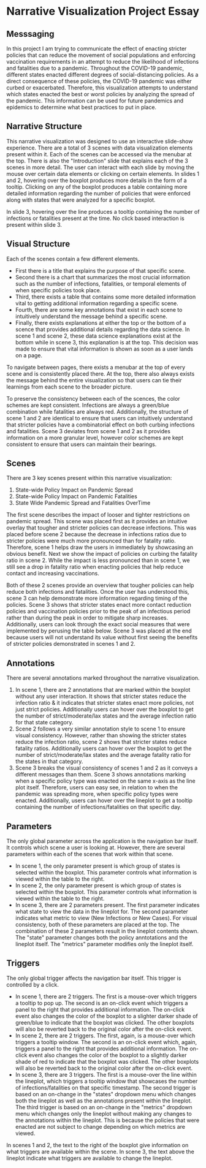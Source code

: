 # Narrative Visualization Project Essay

## Messsaging
In this project I am trying to communicate the effect of enacting stricter policies that can reduce the movement of social populations and enforcing vaccination requirements in an attempt to reduce the likelihood of infections and fatalities due to a pandemic. Throughout the COVID-19 pandemic, different states enacted different degrees of social-distancing policies. As a direct consequence of these policies, the COVID-19 pandemic was either curbed or exacerbated. Therefore, this visualization attempts to understand which states enacted the best or worst policies by analyzing the spread of the pandemic. This information can be used for future pandemics and epidemics to determine what best practices to put in place.

## Narrative Structure
This narrative visualization was designed to use an interactive slide-show experience. There are a total of 3 scenes with data visualization elements present within it. Each of the scenes can be accessed via the menubar at the top. There is also the "Introduction" slide that explains each of the 3 scenes in more detail. The user can interact with each slide by moving the mouse over certain data elements or clicking on certain elements. In slides 1 and 2, hovering over the boxplot produces more details in the form of a tooltip. Clicking on any of the boxplot produces a table containing more detailed information regarding the number of policies that were enforced along with states that were analyzed for a specific boxplot.

In slide 3, hovering over the line produces a tooltip containing the number of infections or fatalities present at the time. No click based interaction is present within slide 3.

## Visual Structure
Each of the scenes contain a few different elements. 
- First there is a title that explains the purpose of that specific scene. 
- Second there is a chart that summarizes the most crucial information such as the number of infections, fatalities, or temporal elements of when specific policies took place. 
- Third, there exists a table that contains some more detailed information vital to getting additional information regarding a specific scene. 
- Fourth, there are some key annotations that exist in each scene to intuitively understand the message behind a specific scene. 
- Finally, there exists explanations at either the top or the bottom of a scence that provides additional details regarding the data science. In scene 1 and scene 2, these data science explanations exist at the bottom while in scene 3, this explanation is at the top. This decision was made to ensure that vital information is shown as soon as a user lands on a page.

To navigate between pages, there exists a menubar at the top of every scene and is consistently placed there. At the top, there also always exists the message behind the entire visualization so that users can tie their learnings from each scene to the broader picture.

To preserve the consistency between each of the scences, the color schemes are kept consistent. Infections are always a green/blue combination while fatalities are always red. Additionally, the structure of scene 1 and 2 are identical to ensure that users can intuitively understand that stricter policies have a combinatorial effect on both curbing infections and fatalities. Scene 3 deviates from scene 1 and 2 as it provides information on a more granular level, however color schemes are kept consistent to ensure that users can maintain their bearings. 

## Scenes
There are 3 key scenes present within this narrative visualization:
1. State-wide Policy Impact on Pandemic Spread
2. State-wide Policy Impact on Pandemic Fatalities
3. State Wide Pandemic Spread and Fatalities OverTime

The first scene describes the impact of looser and tighter restrictions on pandemic spread. This scene was placed first as it provides an intuitive overlay that tougher and stricter policies can decrease infections. This was placed before scene 2 because the decrease in infections ratios due to stricter policies were much more pronounced than for fatality ratio. Therefore, scene 1 helps draw the users in immediately by showcasing an obvious benefit. Next we show the impact of policies on curbing the fatality ratio in scene 2. While the impact is less pronounced than in scene 1, we still see a drop in fatality ratio when enacting policies that help reduce contact and increasing vaccinations. 

Both of these 2 scenes provide an overview that tougher policies can help reduce both infections and fatalities. Once the user has understood this, scene 3 can help demonstrate more information regarding timing of the policies. Scene 3 shows that stricter states enact more contact reduction policies and vaccination policies prior to the peak of an infectious period rather than during the peak in order to mitigate sharp increases. Additionally, users can look through the exact social measures that were implemented by perusing the table below. Scene 3 was placed at the end because users will not understand its value without first seeing the benefits of stricter policies demonstrated in scenes 1 and 2.

## Annotations
There are several annotations marked throughout the narrative visualization.
1. In scene 1, there are 2 annotations that are marked within the boxplot without any user interaction. It shows that stricter states reduce the infection ratio & it indicates that stricter states enact more policies, not just strict policies. Additionally users can hover over the boxplot to get the number of strict/moderate/lax states and the average infection ratio for that state category.
2. Scene 2 follows a very similar annotation style to scene 1 to ensure visual consistency. However, rather than showing the stricter states reduce the infection ratio, scene 2 shows that stricter states reduce fatality ratios. Additionally users can hover over the boxplot to get the number of strict/moderate/lax states and the average fatality ratio for the states in that category.
3. Scene 3 breaks the visual consistency of scenes 1 and 2 as it conveys a different messages than them. Scene 3 shows annotations marking when a specific policy type was enacted on the same x-axis as the line plot itself. Therefore, users can easy see, in relation to when the pandemic was spreading more, when specific policy types were enacted. Additionally, users can hover over the lineplot to get a tooltip containing the number of infections/fatalities on that specific day.

## Parameters
The only global parameter across the application is the navigation bar itself. It controls which scene a user is looking at. However, there are several parameters within each of the scenes that work within that scene.
- In scene 1, the only parameter present is which group of states is selected within the boxplot. This parameter controls what information is viewed within the table to the right.
- In scene 2, the only parameter present is which group of states is selected within the boxplot. This parameter controls what information is viewed within the table to the right.
- In scene 3, there are 2 parameters present. The first parameter indicates what state to view the data in the lineplot for. The second parameter indicates what metric to view (New Infections or New Cases). For visual consistency, both of these parameters are placed at the top. The combination of these 2 parameters result in the lineplot contents shown. The "state" parameter changes both the policy anntotations and the lineplot itself. The "metrics" parameter modifies only the lineplot itself.

## Triggers
The only global trigger affects the navigation bar itself. This trigger is controlled by a click.
- In scene 1, there are 2 triggers. The first is a mouse-over which triggers a tooltip to pop up. The second is an on-click event which triggers a panel to the right that provides additional information. The on-click event also changes the color of the boxplot to a slighter darker shade of green/blue to indicate that the boxplot was clicked. The other boxplots will also be reverted back to the original color after the on-click event.
- In scene 2, there are 2 triggers. The first, again, is a mouse-over which triggers a tooltip window. The second is an on-click event which, again, triggers a panel to the right that provides additional information. The on-click event also changes the color of the boxplot to a slightly darker shade of red to indicate that the boxplot was clicked. The other boxplots will also be reverted back to the original color after the on-click event.
- In scene 3, there are 3 triggers. The first is a mouse-over the line within the lineplot, which triggers a tooltip window that showcases the number of infections/fatalities on that specific timestamp. The second trigger is based on an on-change in the "states" dropdown menu which changes both the lineplot as well as the annotations present within the lineplot. The third trigger is based on an on-change in the "metrics" dropdown menu which changes only the lineplot without making any changes to the annotations within the lineplot. This is because the policies that were enacted are not subject to change depending on which metrics are viewed.

In scenes 1 and 2, the text to the right of the boxplot give information on what triggers are available within the scene.
In scene 3, the text above the lineplot indicate what triggers are available to change the lineplot.
